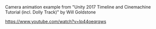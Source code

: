 
Camera animation example from "Unity 2017 Timeline and Cinemachine Tutorial (incl. Dolly Track)" by Will Goldstone

https://www.youtube.com/watch?v=Ip44oeqrqws

